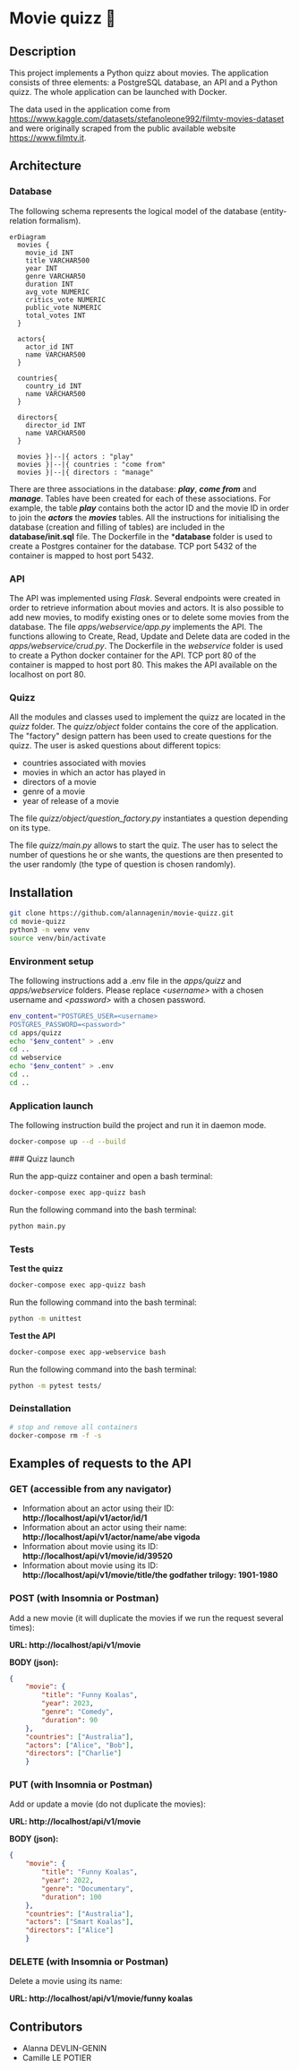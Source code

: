 # Movie quizz :movie_camera:

## Description

This project implements a Python quizz about movies. The application consists of three elements: a PostgreSQL database, an API and a Python quizz. The whole application can be launched with Docker.

The data used in the application come from https://www.kaggle.com/datasets/stefanoleone992/filmtv-movies-dataset and were originally scraped from the public available website https://www.filmtv.it.

## Architecture

### Database

The following schema represents the logical model of the database (entity-relation formalism).
```mermaid
erDiagram
  movies {
    movie_id INT 
    title VARCHAR500
    year INT
    genre VARCHAR50
    duration INT
    avg_vote NUMERIC
    critics_vote NUMERIC
    public_vote NUMERIC
    total_votes INT
  }

  actors{
    actor_id INT
    name VARCHAR500
  }
  
  countries{
    country_id INT
    name VARCHAR500
  }

  directors{
    director_id INT
    name VARCHAR500
  }

  movies }|--|{ actors : "play"
  movies }|--|{ countries : "come from"
  movies }|--|{ directors : "manage"
```
There are three associations in the database: ***play***, ***come from*** and ***manage***. Tables have been created for each of these associations. For example, the table ***play*** contains both the actor ID and the movie ID in order to join the ***actors*** the ***movies*** tables. All the instructions for initialising the database (creation and filling of tables) are included in the **database/init.sql** file. The Dockerfile in the ***database** folder is used to create a Postgres container for the database. TCP port 5432 of the container is mapped to host port 5432.

### API
The API was implemented using *Flask*. Several endpoints were created in order to retrieve information about movies and actors. It is also possible to add new movies, to modify existing ones or to delete some movies from the database. The file *apps/webservice/app.py* implements the API. The functions allowing to Create, Read, Update and Delete data are coded in the *apps/webservice/crud.py*. The Dockerfile in the *webservice* folder is used to create a Python docker container for the API. TCP port 80 of the container is mapped to host port 80. This makes the API available on the localhost on port 80.

### Quizz
All the modules and classes used to implement the quizz are located in the *quizz* folder. The *quizz/object* folder contains the core of the application. The "factory" design pattern has been used to create questions for the quizz. The user is asked questions about different topics:
- countries associated with movies
- movies in which an actor has played in
- directors of a movie
- genre of a movie
- year of release of a movie

The file *quizz/object/question_factory.py* instantiates a question depending on its type.

The file *quizz/main.py* allows to start the quiz. The user has to select the number of questions he or she wants, the questions are then presented to the user randomly (the type of question is chosen randomly).

## Installation

```bash
git clone https://github.com/alannagenin/movie-quizz.git
cd movie-quizz
python3 -m venv venv
source venv/bin/activate
```
### Environment setup
The following instructions add a .env file in the *apps/quizz* and *apps/webservice* folders. Please replace *\<username\>* with a chosen username and *\<password\>* with a chosen password.

```bash
env_content="POSTGRES_USER=<username>
POSTGRES_PASSWORD=<password>"
cd apps/quizz
echo "$env_content" > .env
cd ..
cd webservice
echo "$env_content" > .env
cd ..
cd ..
```

### Application launch

The following instruction build the project and run it in daemon mode.

```bash
docker-compose up --d --build
```

### Quizz launch

Run the app-quizz container and open a bash terminal:

```bash
docker-compose exec app-quizz bash
```

Run the following command into the bash terminal:

```bash
python main.py
```

### Tests

**Test the quizz**

```bash
docker-compose exec app-quizz bash
```

Run the following command into the bash terminal:

```bash
python -m unittest
```

**Test the API**

```bash
docker-compose exec app-webservice bash
```

Run the following command into the bash terminal:

```bash
python -m pytest tests/
```

### Deinstallation

```bash
# stop and remove all containers
docker-compose rm -f -s
```

## Examples of requests to the API

###  GET (accessible from any navigator)

- Information about an actor using their ID: **http://localhost/api/v1/actor/id/1**
- Information about an actor using their name: **http://localhost/api/v1/actor/name/abe vigoda**
- Information about movie using its ID: **http://localhost/api/v1/movie/id/39520**
- Information about movie using its ID: **http://localhost/api/v1/movie/title/the godfather trilogy: 1901-1980**

### POST (with Insomnia or Postman)

Add a new movie (it will duplicate the movies if we run the request several times):

**URL: http://localhost/api/v1/movie**

**BODY (json):**
```json
{
	"movie": {
		"title": "Funny Koalas",
		"year": 2023,
		"genre": "Comedy",
		"duration": 90
	},
	"countries": ["Australia"],
	"actors": ["Alice", "Bob"],
	"directors": ["Charlie"]
    }
```

### PUT (with Insomnia or Postman)

Add or update a movie (do not duplicate the movies):

**URL: http://localhost/api/v1/movie**

**BODY (json):**
```json
{
	"movie": {
		"title": "Funny Koalas",
		"year": 2022,
		"genre": "Documentary",
		"duration": 100
	},
	"countries": ["Australia"],
	"actors": ["Smart Koalas"],
	"directors": ["Alice"]
    }
```

### DELETE (with Insomnia or Postman)

Delete a movie using its name:

**URL: http://localhost/api/v1/movie/funny koalas**

## Contributors

* Alanna DEVLIN-GENIN
* Camille LE POTIER